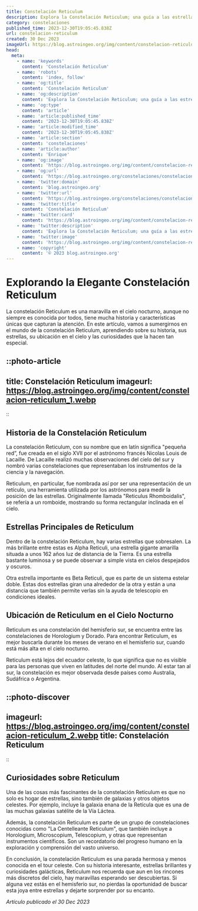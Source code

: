 ```yaml
---
title: Constelación Reticulum
description: Explora la Constelación Reticulum; una guía a las estrellas y galaxias ocultas en la Red celestial. Descubre su historia y cómo observarla.
category: constelaciones
published_time: 2023-12-30T19:05:45.838Z
url: constelacion-reticulum
created: 30 Dec 2023
imageUrl: https://blog.astroingeo.org/img/content/constelacion-reticulum_1.webp
head:
  meta:
    - name: 'keywords'
      content: 'Constelación Reticulum'
    - name: 'robots'
      content: 'index, follow'
    - name: 'og:title'
      content: 'Constelación Reticulum'
    - name: 'og:description'
      content: 'Explora la Constelación Reticulum; una guía a las estrellas y galaxias ocultas en la Red celestial. Descubre su historia y cómo observarla.'
    - name: 'og:type'
      content: 'article'
    - name: 'article:published_time'
      content: '2023-12-30T19:05:45.838Z'
    - name: 'article:modified_time'
      content: '2023-12-30T19:05:45.838Z'
    - name: 'article:section'
      content: 'constelaciones'
    - name: 'article:author'
      content: 'Enrique'
    - name: 'og:image'
      content: 'https://blog.astroingeo.org/img/content/constelacion-reticulum_1.webp'
    - name: 'og:url'
      content: 'https://blog.astroingeo.org/constelaciones/constelacion-reticulum'
    - name: 'twitter:domain'
      content: 'blog.astroingeo.org'
    - name: 'twitter:url'
      content: 'https://blog.astroingeo.org/constelaciones/constelacion-reticulum'
    - name: 'twitter:title'
      content: 'Constelación Reticulum'
    - name: 'twitter:card'
      content: 'https://blog.astroingeo.org/img/content/constelacion-reticulum_1.webp'
    - name: 'twitter:description'
      content: 'Explora la Constelación Reticulum; una guía a las estrellas y galaxias ocultas en la Red celestial. Descubre su historia y cómo observarla.'
    - name: 'twitter:image'
      content: 'https://blog.astroingeo.org/img/content/constelacion-reticulum_1.webp'
    - name: 'copyright'
      content: '© 2023 blog.astroingeo.org'
---
```

# Explorando la Elegante Constelación Reticulum

La constelación Reticulum es una maravilla en el cielo nocturno, aunque no siempre es conocida por todos, tiene mucha historia y características únicas que capturan la atención. En este artículo, vamos a sumergirnos en el mundo de la constelación Reticulum, aprendiendo sobre su historia, sus estrellas, su ubicación en el cielo y las curiosidades que la hacen tan especial.

::photo-article
---
title: Constelación Reticulum
imageurl: https://blog.astroingeo.org/img/content/constelacion-reticulum_1.webp
---
::

## Historia de la Constelación Reticulum

La constelación Reticulum, con su nombre que en latín significa "pequeña red”, fue creada en el siglo XVII por el astrónomo francés Nicolas Louis de Lacaille. De Lacaille realizó muchas observaciones del cielo del sur y nombró varias constelaciones que representaban los instrumentos de la ciencia y la navegación.

Reticulum, en particular, fue nombrada así por ser una representación de un retículo, una herramienta utilizada por los astrónomos para medir la posición de las estrellas. Originalmente llamada "Reticulus Rhomboidalis", se refería a un romboide, mostrando su forma rectangular inclinada en el cielo.

## Estrellas Principales de Reticulum

Dentro de la constelación Reticulum, hay varias estrellas que sobresalen. La más brillante entre estas es Alpha Reticuli, una estrella gigante amarilla situada a unos 162 años luz de distancia de la Tierra. Es una estrella bastante luminosa y se puede observar a simple vista en cielos despejados y oscuros.

Otra estrella importante es Beta Reticuli, que es parte de un sistema estelar doble. Estas dos estrellas giran una alrededor de la otra y están a una distancia que también permite verlas sin la ayuda de telescopio en condiciones ideales.

## Ubicación de Reticulum en el Cielo Nocturno

Reticulum es una constelación del hemisferio sur, se encuentra entre las constelaciones de Horologium y Dorado. Para encontrar Reticulum, es mejor buscarla durante los meses de verano en el hemisferio sur, cuando está más alta en el cielo nocturno.

Reticulum está lejos del ecuador celeste, lo que significa que no es visible para las personas que viven en latitudes del norte del mundo. Al estar tan al sur, la constelación es mejor observada desde países como Australia, Sudáfrica o Argentina.


::photo-discover
---
imageurl: https://blog.astroingeo.org/img/content/constelacion-reticulum_2.webp
title: Constelación Reticulum
---
::

## Curiosidades sobre Reticulum

Una de las cosas más fascinantes de la constelación Reticulum es que no solo es hogar de estrellas, sino también de galaxias y otros objetos celestes. Por ejemplo, incluye la galaxia enana de la Retícula que es una de las muchas galaxias satélite de la Vía Láctea.

Además, la constelación Reticulum es parte de un grupo de constelaciones conocidas como "La Centelleante Reticulum", que también incluye a Horologium, Microscopium, Telescopium, y otras que representan instrumentos científicos. Son un recordatorio del progreso humano en la exploración y comprensión del vasto universo.

En conclusión, la constelación Reticulum es una parada hermosa y menos conocida en el tour celeste. Con su historia interesante, estrellas brillantes y curiosidades galácticas, Reticulum nos recuerda que aun en los rincones más discretos del cielo, hay maravillas esperando ser descubiertas. Si alguna vez estás en el hemisferio sur, no pierdas la oportunidad de buscar esta joya entre estrellas y dejarte sorprender por su encanto.

_Artículo publicado el 30 Dec 2023_